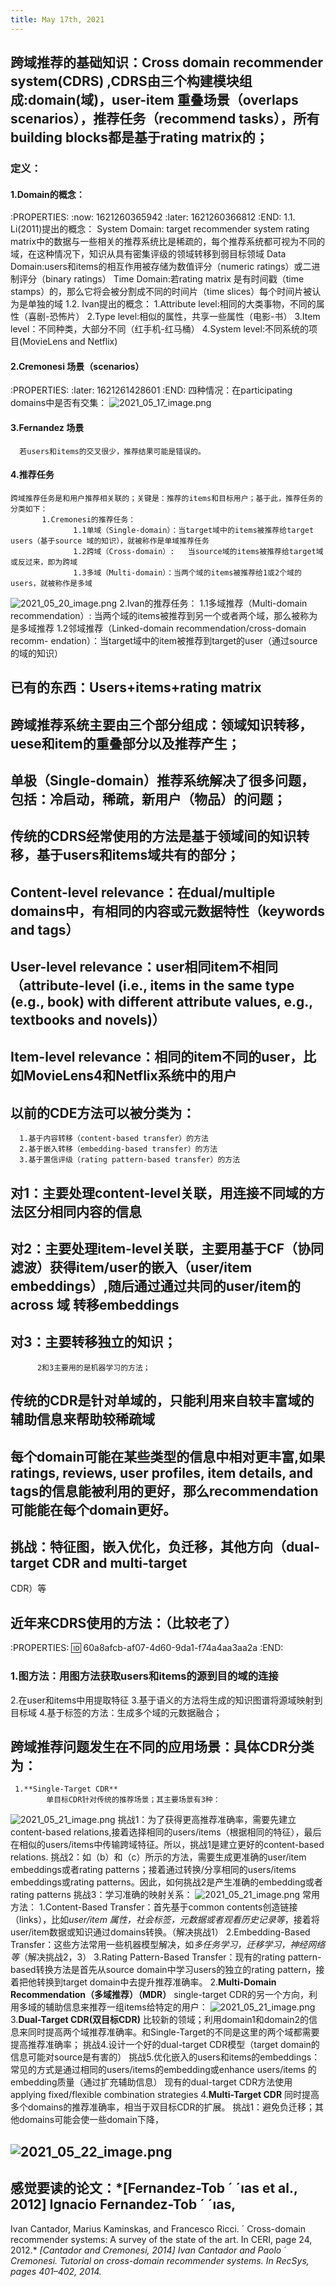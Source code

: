 ```yaml
---
title: May 17th, 2021
---
```


## 跨域推荐的基础知识：Cross domain recommender system(CDRS) ,CDRS由三个构建模块组成:domain(域)，user-item 重叠场景（overlaps scenarios），推荐任务（recommend tasks），所有building blocks都是基于rating matrix的；
### 定义：
#### 1.Domain的概念：
:PROPERTIES:
:now: 1621260365942
:later: 1621260366812
:END:
      1.1. Li(2011)提出的概念：
             System Domain: target recommender system rating matrix中的数据与一些相关的推荐系统比是稀疏的，每个推荐系统都可视为不同的域，在这种情况下，知识从具有密集评级的领域转移到弱目标领域
             Data Domain:users和items的相互作用被存储为数值评分（numeric ratings）或二进制评分（binary ratings）
             Time Domain:若rating matrix 是有时间戳（time stamps）的，那么它将会被分割成不同的时间片（time slices）每个时间片被认为是单独的域
       1.2. Ivan提出的概念：
             1.Attribute level:相同的大类事物，不同的属性（喜剧-恐怖片）
	         2.Type level:相似的属性，共享一些属性（电影-书）
	         3.Item level：不同种类，大部分不同（红手机-红马桶）
	         4.System level:不同系统的项目(MovieLens and Netflix)
#### 2.Cremonesi 场景（scenarios）
:PROPERTIES:
:later: 1621261428601
:END:
     四种情况：在participating domains中是否有交集：
![2021_05_17_image.png](https://cdn.logseq.com/%2F1e5b0e5f-d368-4a5d-86eb-09a690ee15d71e99e173-ed22-47ad-ab7c-4a00f3754fc62021_05_17_image.png?Expires=4774862219&Signature=MStho17mC8tqd0crfStOkGQWTGvgRB3x20Ucvxz-Xi7DbpmF8mlNrJ7DUY1SJ4Nljo-UFycNRzXXNbPhFlldutVVbQ08IehTxYt4s9pFi13fMbqXXbvYOR06ZySvMQUhQjjZsFZjRfAdImJaokC9dy~iU4lWpI0OP5YxtiVpdM20gRTD0QXOrnkUy1Ssw32jCyzLays6P85ShQjDd2cxcXpNdbV3SOc6FVQ6gU1WMhbORifZF0XlH4psXSSDGTxD13Qx4RLR0yG~VVFQbesn11hqchAKgrSI79i9t83jiG-6ZU682yyMRBTJaeZ38d5UN6KQUIdHix0CKWz0Olc~Iw__&Key-Pair-Id=APKAJE5CCD6X7MP6PTEA)
#### 3.Fernandez 场景
      若users和items的交叉很少，推荐结果可能是错误的。
#### 4.推荐任务
    跨域推荐任务是和用户推荐相关联的；关键是：推荐的items和目标用户；基于此，推荐任务的分类如下：
           1.Cremonesi的推荐任务：
                  1.1单域（Single-domain）：当target域中的items被推荐给target users（基于source 域的知识），就被称作是单域推荐任务
                  1.2跨域（Cross-domain）:   当source域的items被推荐给target域或反过来，即为跨域
                  1.3多域（Multi-domain）：当两个域的items被推荐给1或2个域的users，就被称作是多域
![2021_05_20_image.png](https://cdn.logseq.com/%2F1e5b0e5f-d368-4a5d-86eb-09a690ee15d72219a791-d44f-430a-9b0d-a2f8781f207e2021_05_20_image.png?Expires=4775080208&Signature=eOXmhI4HDS~OZ12VkISfN1AKJwec7vMrTCMJmy9TBHp1FCTzbfrdnbtOYBVncomZ4ixbSDdEIgbn9ECaPDf0o7B5RpiaVVec8~Jpcctf4pDqkv7AHe-vO5k70vRO6rfbCQtXyzg0XdlhMiETRUtT10FHmqTPaBBD7vM27EjSRB-XzZ2Ozj-KWlPtwAnGCzHpze8iMh8BEDkJE72K1ytotnFXhdhOfpe6siWYX4YrjX3RxLcuYbmtUI5CP7baofpH4V23qWmxCYSYzKrxQPRo7UShrZNvCZ6Ul5f7ZnKrC3qhevMI9BmfdZfm9eofEaNLqUcnubI08ure4fKXULtcWg__&Key-Pair-Id=APKAJE5CCD6X7MP6PTEA) 
           2.Ivan的推荐任务：
                  1.1多域推荐（Multi-domain recommendation）: 当两个域的items被推荐到另一个或者两个域，那么被称为是多域推荐
                  1.2邻域推荐（Linked-domain recommendation/cross-domain recomm- endation）：当target域中的item被推荐到target的user（通过source的域的知识）
## 已有的东西：Users+items+rating matrix
## 跨域推荐系统主要由三个部分组成：领域知识转移，uese和item的重叠部分以及推荐产生；
## **单极（Single-domain）推荐系统解决了很多问题，包括：冷启动，稀疏，新用户（物品）的问题；**
## 传统的CDRS经常使用的方法是基于领域间的知识转移，基于users和items域共有的部分；
## **Content-level relevance**：在dual/multiple domains中，有相同的内容或元数据特性（keywords and tags）
## **User-level relevance**：user相同item不相同（attribute-level (i.e., items in the same type (e.g., book) with different attribute values, e.g., textbooks and novels)）
## **Item-level relevance**：相同的item不同的user，比如MovieLens4和Netflix系统中的用户
## 以前的CDE方法可以被分类为：
      1.基于内容转移（content-based transfer）的方法
      2.基于嵌入转移（embedding-based transfer）的方法
      3.基于置信评级（rating pattern-based transfer）的方法
## 对1：主要处理content-level关联，用连接不同域的方法区分相同内容的信息
## 对2：主要处理item-level关联，主要用基于CF（协同滤波）获得item/user的嵌入（user/item embeddings）,随后通过通过共同的user/item的across 域   转移embeddings
## 对3：主要转移独立的知识；
          2和3主要用的是机器学习的方法；
## 传统的CDR是针对**单域**的，只能利用来自较丰富域的辅助信息来帮助较稀疏域
## 每个domain可能在某些类型的信息中相对更丰富,如果ratings, reviews, user profiles, item details, and tags的信息能被利用的更好，那么recommendation可能能在每个domain更好。
## 挑战：特征图，嵌入优化，负迁移，其他方向（dual-target CDR and multi-target
CDR）等
## 近年来CDRS使用的方法：（比较老了）
:PROPERTIES:
:id: 60a8afcb-af07-4d60-9da1-f74a4aa3aa2a
:END:
### 1.图方法：用图方法获取users和items的源到目的域的连接
2.在user和items中用提取特征
3.基于语义的方法将生成的知识图谱将源域映射到目标域
4.基于标签的方法：生成多个域的元数据融合；
## 跨域推荐问题发生在不同的应用场景：具体CDR分类为：
     1.**Single-Target CDR**
            单目标CDR针对传统的推荐场景；其主要场景有3种：
![2021_05_21_image.png](https://cdn.logseq.com/%2F1e5b0e5f-d368-4a5d-86eb-09a690ee15d71ecdd7b2-325c-4b27-a2cc-4c6e1dbb64422021_05_21_image.png?Expires=4775161420&Signature=OQGudX5hkWT546NqICazyTEVS1ZUhT5bIB9-rYxjWSsCQc6edOelNcggeDB3DCYdP42BaThgYRgX4K9QeIx76aphioO7GDENInElcvzVuc489icFMGa2NifLk1uvVNM-XcPqLHLis3Is-SDeTIULM2sfSN3p8M9YM2VoA8Ww4mTmJ2yoXpeDvP1v0weUj2456JAe1Tzd4PSBa6l3x3HNmRmhurMuMLPNwGdssNNWF2xffPiEscfxI6~C75WT6vBMx0GnHaY~cK6pw-mtN2gBuwl317my0X5HxoezHfyS7-t7qXUBhM~epX6fgmQnyKLlrclCPrZMkQYevo-NUQYbmg__&Key-Pair-Id=APKAJE5CCD6X7MP6PTEA)
            挑战1：为了获得更高推荐准确率，需要先建立content-based relations,接着选择相同的users/items（根据相同的特征），最后在相似的users/items中传输跨域特征。所以，挑战1是建立更好的content-based relations.
            挑战2：如（b）和（c）所示的方法，需要生成更准确的user/item embeddings或者rating patterns；接着通过转换/分享相同的users/items embeddings或rating patterns。因此，如何挑战2是产生准确的embedding或者rating patterns
           挑战3：学习准确的映射关系：
![2021_05_21_image.png](https://cdn.logseq.com/%2F1e5b0e5f-d368-4a5d-86eb-09a690ee15d770e3f1a8-075c-4531-ae8e-92d801b4beb42021_05_21_image.png?Expires=4775163832&Signature=HF9BaASYT1PEeIDFI-gPIlMROz5D4KW92yPuka-SiarU8EnxvrvTRoXA1S3SzjzLLGg5avQPR3A6rr3OnUgQSeQmX5xWmvjmoRJw-JggiiJKtPkTkQPgHCRa5WK4Y0UyiIm47d5Vzv7XMc48eOmp-3QohqzS~1Gre-EHBb-nIiAk33WbzH-rflvr66jMD4k0lzI7yhVs4v6idg-Ns4UW-ZCsiDGPI4Kh4F~hYepBm0pM1dha9I50vCGyHn2UkO-Mx09e8~OK3pg5p2gCSBUICFIMZmJVmYQqwg4rpU6M8jyczQ1eiGsYKBVeSI7~QQCA2m-f~chJU3AI1A~KAZDmLA__&Key-Pair-Id=APKAJE5CCD6X7MP6PTEA) 
常用方法：
1.Content-Based Transfer：首先基于common contents创造链接（links），比如*user/item 属性，社会标签，元数据或者观看历史记录等*，接着将user/item数据或知识通过domains转换。（解决挑战1）
2.Embedding-Based Transfer：这些方法常用一些机器模型解决，如*多任务学习，迁移学习，神经网络等*（解决挑战2，3）
3.Rating Pattern-Based Transfer：现有的rating pattern-based转换方法是首先从source domain中学习users的独立的rating pattern，接着把他转换到target domain中去提升推荐准确率。
       2.**Multi-Domain Recommendation（多域推荐）（MDR）**
                single-target CDR的另一个方向，利用多域的辅助信息来推荐一组items给特定的用户： 
![2021_05_21_image.png](https://cdn.logseq.com/%2F1e5b0e5f-d368-4a5d-86eb-09a690ee15d79c998890-ccbd-4821-a897-bc747254c98f2021_05_21_image.png?Expires=4775163846&Signature=A8DfY8-M9JT8EhsEwZPLes72yR8LovE2uPgBD~BHSMTy41ytG5vGg2-pt4SkPILiIe6LfQ~~SOLMlUQyKHrMbt~qIaLrYhQ5kndl3zrScOpjXh2f8jC~51X7BJz5~teg-2h9Cb6blLO~K0VVal~zfPV256oTNdcyJ3j6NhsrTnwSz8~C2Ungr43ww5tkeEYJ~Yl66AZtgHokfQvbKPYuVOGaIFJ1uO1NxYLfitTXqpOyTPsO5lMpZipjUQdDWNvyxAyJ01lpTojvQcZTYgCkw5VBf924-9mVgB60UQP5XYXF1lhndQqZ97eds2eqhhxV8xiOKh8TPd4k83I8a02R3w__&Key-Pair-Id=APKAJE5CCD6X7MP6PTEA)
        3.**Dual-Target CDR(双目标CDR)**
              比较新的领域；利用domain1和domain2的信息来同时提高两个域推荐准确率。和Single-Target的不同是这里的两个域都需要提高推荐准确率；
              挑战4.设计一个好的dual-target CDR模型（target domain的信息可能对source是有害的）
               挑战5.优化嵌入的users和items的embeddings：常见的方式是通过相同的users/items的embedding或enhance users/items 的embedding质量（通过扩充辅助信息）
              现有的dual-target CDR方法使用applying fixed/flexible combination strategies
         4.**Multi-Target CDR**
               同时提高多个domains的推荐准确率，相当于双目标CDR的扩展。
               挑战1：避免负迁移；其他domains可能会使一些domain下降，
## ![2021_05_22_image.png](https://cdn.logseq.com/%2F1e5b0e5f-d368-4a5d-86eb-09a690ee15d7c8510b81-42b1-40e7-86b5-a316ac2b261f2021_05_22_image.png?Expires=4775244793&Signature=oD3IBII5WEjdnty3Zcqza17jEr0mkNbeJcALvFkCCTdMKZazrFsT5QFFv2~HqO7blOJPUIQBI58bEa8hpbE1cHxOppd8eLD1mRlSYjLuQS8FbxqPDmHoTEYFCIgftH7w~TVNW4PkSwdwp2YRteXommKz19GKU00pfzxrKX37LRb0cdnX8gfFWu6iXgVWXaaP55qRNo6fqaCQntgb0xIhaxx3bri9oS97ZVnyUOx1pEMABtLebJsvtJh2ImrHy8VWAyfQmDIyuqamSF9XBEM6AAIQT-vHDxenH9IaeLhX2TFLTmJSrZc2pTuc1YK0EQ6wpsILGfWNoLuuu0Ifw8RT5A__&Key-Pair-Id=APKAJE5CCD6X7MP6PTEA)
##
## 感觉要读的论文：*[Fernandez-Tob ´ ´ıas et al., 2012] Ignacio Fernandez-Tob ´ ´ıas,
Ivan Cantador, Marius Kaminskas, and Francesco Ricci. ´
Cross-domain recommender systems: A survey of the
state of the art. In CERI, page 24, 2012.*
*[Cantador and Cremonesi, 2014] Ivan Cantador and Paolo ´
Cremonesi. Tutorial on cross-domain recommender systems. In RecSys, pages 401–402, 2014.*
